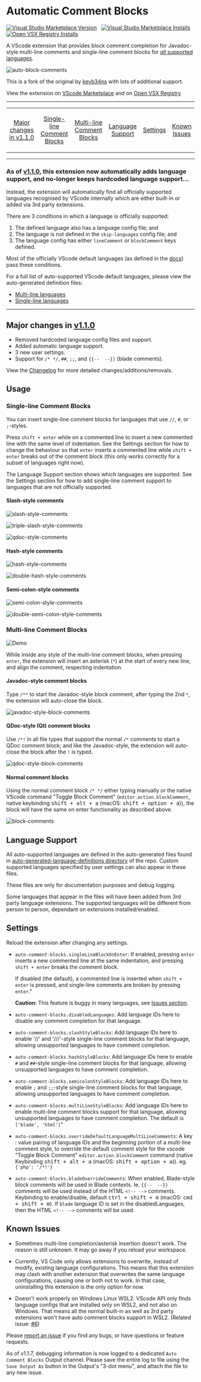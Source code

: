 # Automatic Comment Blocks

<a href="https://marketplace.visualstudio.com/items?itemName=yCodeTech.automatic-comment-blocks"><img alt="Visual Studio Marketplace Version" src="https://img.shields.io/visual-studio-marketplace/v/yCodeTech.automatic-comment-blocks?style=for-the-badge"></a>&nbsp;&nbsp;
<a href="https://marketplace.visualstudio.com/items?itemName=yCodeTech.automatic-comment-blocks"><img alt="Visual Studio Marketplace Installs" src="https://img.shields.io/visual-studio-marketplace/i/yCodeTech.automatic-comment-blocks?style=for-the-badge&label=VS%20Code%20Installs"></a>&nbsp;&nbsp;
<a href="https://open-vsx.org/extension/ycodetech/automatic-comment-blocks"><img alt="Open VSX Registry Installs" src="https://img.shields.io/open-vsx/dt/yCodeTech/automatic-comment-blocks?style=for-the-badge&label=Open%20VSX%20Downloads"></a>

A VScode extension that provides block comment completion for Javadoc-style multi-line comments and single-line comment blocks for [_all_ supported languages](#as-of-v110-this-extension-now-automatically-adds-language-support-and-no-longer-keeps-hardcoded-language-support).

![auto-block-comments](https://raw.githubusercontent.com/yCodeTech/auto-comment-blocks/master/img/auto-comment-blocks.gif)

This is a fork of the original by [kevb34ns](https://github.com/kevb34ns/auto-comment-blocks) with lots of additional support.

View the extension on [VScode Marketplace](https://marketplace.visualstudio.com/items?itemName=yCodeTech.automatic-comment-blocks) and on [Open VSX Registry](https://open-vsx.org/extension/ycodetech/automatic-comment-blocks)

---

<table>
<tr align="center">
<td>

[Major changes in v1.1.0](#major-changes-in-v110)

</td>
<td>

[Single-line Comment Blocks](#single-line-comment-blocks)

</td>
<td>

[Multi-line Comment Blocks](#multi-line-comment-blocks)

</td>
<td>

[Language Support](#language-support)

</td>
<td>

[Settings](#settings)

</td>
<td>

[Known Issues](#known-issues)

</td>
</tr>
</table>

---

### As of [v1.1.0](https://github.com/yCodeTech/auto-comment-blocks/releases/tag/v1.1.0), this extension now automatically adds language support, and no-longer keeps hardcoded language support...

Instead, the extension will automatically find all officially supported languages recognised by VScode internally which are either built-in or added via 3rd party extensions.

There are 3 conditions in which a language is officially supported:

1. The defined language also has a language config file; and
2. The language is not defined in the `skip-languages` config file; and
3. The language config has either `lineComment` or `blockComment` keys defined.

Most of the officially VScode default languages (as defined in the [docs](https://code.visualstudio.com/docs/languages/identifiers#_known-language-identifiers)) pass these conditions.

For a full list of auto-supported VScode default languages, please view the auto-generated definition files:

-   [Multi-line languages](https://github.com/yCodeTech/auto-comment-blocks/blob/master/auto-generated-language-definitions/multi-line-languages.json)
-   [Single-line languages](https://github.com/yCodeTech/auto-comment-blocks/blob/master/auto-generated-language-definitions/single-line-languages.json)

---

## Major changes in [v1.1.0](https://github.com/yCodeTech/auto-comment-blocks/releases/tag/v1.1.0)

-   Removed hardcoded language config files and support.
-   Added automatic language support.
-   3 new user settings.
-   Support for `/* */`, `##`, `;;`, and `{{--  --}}` (blade comments).

View the [Changelog](/CHANGELOG.md) for more detailed changes/additions/removals.

## Usage

### Single-line Comment Blocks

You can insert single-line comment blocks for languages that use `//`, `#`, or `;`-styles.

Press `shift + enter` while on a commented line to insert a new commented line with the same level of indentation. See the Settings section for how to change the behaviour so that `enter` inserts a commented line while `shift + enter` breaks out of the comment block (this only works correctly for a subset of languages right now).

The Language Support section shows which languages are supported. See the Settings section for how to add single-line comment support to languages that are not officially supported.

#### Slash-style comments

![slash-style-comments](https://raw.githubusercontent.com/yCodeTech/auto-comment-blocks/master/img/slash-style-comments.gif)

![triple-slash-style-comments](https://raw.githubusercontent.com/yCodeTech/auto-comment-blocks/master/img/triple-slash-style-comments.gif)

![qdoc-style-comments](https://raw.githubusercontent.com/yCodeTech/auto-comment-blocks/master/img/qdoc-style-comments.gif)

#### Hash-style comments

![hash-style-comments](https://raw.githubusercontent.com/yCodeTech/auto-comment-blocks/master/img/hash-style-comments.gif)

![double-hash-style-comments](https://raw.githubusercontent.com/yCodeTech/auto-comment-blocks/master/img/double-hash-style-comments.gif)

#### Semi-colon-style comments

![semi-colon-style-comments](https://raw.githubusercontent.com/yCodeTech/auto-comment-blocks/master/img/semi-colon-style-comments.gif)

![double-semi-colon-style-comments](https://raw.githubusercontent.com/yCodeTech/auto-comment-blocks/master/img/double-semi-colon-style-comments.gif)

### Multi-line Comment Blocks

![Demo](https://raw.githubusercontent.com/yCodeTech/auto-comment-blocks/master/img/demo.gif)

While inside any style of the multi-line comment blocks, when pressing `enter`, the extension will insert an asterisk (`*`) at the start of every new line, and align the comment, respecting indentation.

#### Javadoc-style comment blocks

Type `/**` to start the Javadoc-style block comment, after typing the 2nd `*`, the extension will auto-close the block.

![javadoc-style-block-comments](https://raw.githubusercontent.com/yCodeTech/auto-comment-blocks/master/img/javadoc-style-block-comments.gif)

#### QDoc-style (Qt) comment blocks

Use `/*!` in all file types that support the normal `/*` comments to start a QDoc comment block; and like the Javadoc-style, the extension will auto-close the block after the `!` is typed.

![qdoc-style-block-comments](https://raw.githubusercontent.com/yCodeTech/auto-comment-blocks/master/img/qdoc-style-block-comments.gif)

#### Normal comment blocks

Using the normal comment block `/* */` either typing manually or the native VScode command "Toggle Block Comment" (`editor.action.blockComment`, native keybinding <kbd>shift + alt + a</kbd> (macOS: <kbd>shift + option + a</kbd>)), the block will have the same on enter functionality as described above.

![block-comments](https://raw.githubusercontent.com/yCodeTech/auto-comment-blocks/master/img/block-comments.gif)

## Language Support

All auto-supported languages are defined in the auto-generated files found in [auto-generated-language-definitions directory](auto-generated-language-definitions) of the repo. Custom supported languages specified by user settings can also appear in these files.

These files are only for documentation purposes and debug logging.

Some languages that appear in the files will have been added from 3rd party language extensions. The supported languages will be different from person to person, dependant on extensions installed/enabled.

## Settings

Reload the extension after changing any settings.

-   `auto-comment-blocks.singleLineBlockOnEnter`: If enabled, pressing `enter` inserts a new commented line at the same indentation, and pressing `shift + enter` breaks the comment block.

    If disabled (the default), a commented line is inserted when `shift + enter` is pressed, and single-line comments are broken by pressing `enter`."

    **Caution**: This feature is buggy in many languages, see [Issues section](#issues).

-   `auto-comment-blocks.disabledLanguages`: Add language IDs here to disable any comment completion for that language.

-   `auto-comment-blocks.slashStyleBlocks`: Add language IDs here to enable '//' and '///'-style single-line comment blocks for that language, allowing unsupported languages to have comment completion.

-   `auto-comment-blocks.hashStyleBlocks`: Add language IDs here to enable `#` and `##`-style single-line comment blocks for that language, allowing unsupported languages to have comment completion.

-   `auto-comment-blocks.semicolonStyleBlocks`: Add language IDs here to enable `;` and `;;`-style single-line comment blocks for that language, allowing unsupported languages to have comment completion.

-   `auto-comment-blocks.multiLineStyleBlocks`: Add language IDs here to enable multi-line comment blocks support for that language, allowing unsupported languages to have comment completion. The default is `['blade', 'html']`"

-   `auto-comment-blocks.overrideDefaultLanguageMultiLineComments`: A key : value pairing of language IDs and the beginning portion of a multi-line comment style, to override the default comment style for the vscode "Toggle Block Comment" `editor.action.blockComment` command (native Keybinding <kbd>shift + alt + a</kbd> (macOS: <kbd>shift + option + a</kbd>)). eg. `{'php': '/*!'}`

-   `auto-comment-blocks.bladeOverrideComments`: When enabled, Blade-style block comments will be used in Blade contexts. Ie. `{{--  --}}` comments will be used instead of the HTML `<!-- -->` comments. Keybinding to enable/disable, default <kbd>ctrl + shift + m</kbd> (macOS: <kbd>cmd + shift + m</kbd>). If `blade` language ID is set in the disabledLanguages, then the HTML `<!-- -->` comments will be used.

## Known Issues

-   Sometimes multi-line completion/asterisk insertion doesn't work. The reason is still unknown. It may go away if you reload your workspace.

-   Currently, VS Code only allows extensions to overwrite, instead of modify, existing language configurations. This means that this extension may clash with another extension that overwrites the same language configurations, causing one or both not to work. In that case, uninstalling this extension is the only option for now.

-   Doesn't work properly on Windows Linux WSL2. VScode API only finds language configs that are installed only on WSL2, and not also on Windows. That means all the normal built-in as well as 3rd party extensions won't have auto comment blocks support in WSL2. (Related issue: [#6](https://github.com/yCodeTech/auto-comment-blocks/issues/6))

Please [report an issue](https://github.com/yCodeTech/auto-comment-blocks/issues/new) if you find any bugs, or have questions or feature requests.

As of v1.1.7, debugging information is now logged to a dedicated `Auto Comment Blocks` Output channel. Please save the entire log to file using the `Save Output As` button in the Output's "3-dot menu", and attach the file to any new issue.
